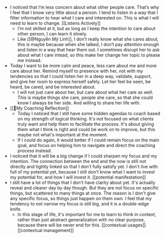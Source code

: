 - I noticed that I’m less concern about what other people care. That’s why I feel that I know very little about a person. I tend to listen in a way that I filter information to hear what I care and interested on. This is what I will need to learn to change. [[Listens Actively]]
    - I’m not skilled at it, but as long as I keep the intention to care about other person, I can learn it slowly.
    - Like [[@Nguyễn Mỹ Linh]], I don’t really know what she cares about, this is maybe because when she talked, I don’t pay attention enough and listen in a way that hear them out. I sometimes disrupt her to ask about what I care íntead, so this make her change her topic to please me instead.
- Today I want to be more calm and peace, less care about me and more care about her. Remind myself to presence with her, not with my tendencies so that I could listen her in a deep way, validate, support, and give her room to express herself safely. Let her feel be seen, be heard, be cared, and be interested about.
    - I will not just care about her, but care about what her care as well. This is maybe things she care, people she care, so that she could know I always be her side. And willing to share her life with.
- [[🌱My Coaching Reflection]]
    - Today I noticed that I still have some hidden agendas to coach based on my strength of logical thinking. It's not focused on what clients truly want and help them to facilitate the process. It's about giving them what I think is right and could be work on to improve, but this maybe not what's important at the moment. 
    - If I could do again, it would better if I could remain focus on the main goal, and focus on helping him to navigate and direct the coaching process instead.
- I noticed that it will be a big change if I could sharpen my focus and my intention. The connection between the end and the now is still not directly and tightly linked so that I don't fully satisfy yet. I don't live with full of my potential yet, because I still don't know what I want to invest my potential for, and how I will invest it. [[potential manifestation]]
- I still have a lot of things that I don't have clarity about yet. It's actually reveal and clearer day by day though. But they are not focus on specific things, but scattered to many things at once. The reason is I don't give any specific focus, so things just happen on them own. I feel that my tendency to not narrow my focus is still big, and it is a double-edge knife. 
    - In this stage of life, it's important for me to learn to think in context, rather than just abstract generalization with no clear purpose, because there will be never end for this. [[contextual usages]] [[contextual management]]
